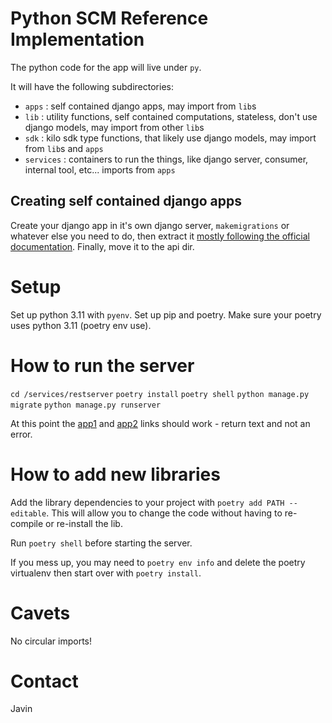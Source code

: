 # Python SCM Reference Implementation

The python code for the app will live under `py`.

It will have the following subdirectories:
- `apps` : self contained django apps, may import from `lib`s 
- `lib` : utility functions, self contained computations, stateless, don't use django models, may import from other `lib`s
- `sdk` : kilo sdk type functions, that likely use django models, may import from `lib`s and `apps` 
- `services` : containers to run the things, like django server, consumer, internal tool, etc... imports from `apps`

## Creating self contained django apps

Create your django app in it's own django server, `makemigrations` or whatever else you need to do, then extract it [mostly following the official documentation](https://docs.djangoproject.com/en/4.1/intro/reusable-apps/). Finally, move it to the api dir. 

# Setup

Set up python 3.11 with `pyenv`. Set up pip and poetry. Make sure your poetry uses python 3.11 (poetry env use). 

# How to run the server
`cd /services/restserver`
`poetry install`
`poetry shell`
`python manage.py migrate`
`python manage.py runserver`

At this point the [app1](http://localhost:8000/app1) and [app2](http://localhost:8000/app2) links should work - return text and not an error.

# How to add new libraries

Add the library dependencies to your project with `poetry add PATH --editable`. This will allow you to change the code without having to re-compile or re-install the lib.

Run `poetry shell` before starting the server.

If you mess up, you may need to `poetry env info` and delete the poetry virtualenv then start over with `poetry install`.

# Cavets

No circular imports! 

# Contact

Javin
